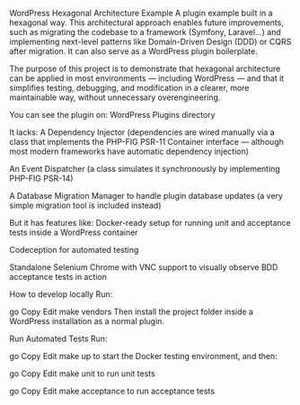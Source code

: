 WordPress Hexagonal Architecture Example
A plugin example built in a hexagonal way. This architectural approach enables future improvements, such as migrating the codebase to a framework (Symfony, Laravel...) and implementing next-level patterns like Domain-Driven Design (DDD) or CQRS after migration.
It can also serve as a WordPress plugin boilerplate.

The purpose of this project is to demonstrate that hexagonal architecture can be applied in most environments — including WordPress — and that it simplifies testing, debugging, and modification in a clearer, more maintainable way, without unnecessary overengineering.

You can see the plugin on: WordPress Plugins directory

It lacks:
A Dependency Injector (dependencies are wired manually via a class that implements the PHP-FIG PSR-11 Container interface — although most modern frameworks have automatic dependency injection)

An Event Dispatcher (a class simulates it synchronously by implementing PHP-FIG PSR-14)

A Database Migration Manager to handle plugin database updates (a very simple migration tool is included instead)

But it has features like:
Docker-ready setup for running unit and acceptance tests inside a WordPress container

Codeception for automated testing

Standalone Selenium Chrome with VNC support to visually observe BDD acceptance tests in action

How to develop locally
Run:

go
Copy
Edit
make vendors
Then install the project folder inside a WordPress installation as a normal plugin.

Run Automated Tests
Run:

go
Copy
Edit
make up
to start the Docker testing environment, and then:

go
Copy
Edit
make unit
to run unit tests

go
Copy
Edit
make acceptance
to run acceptance tests
